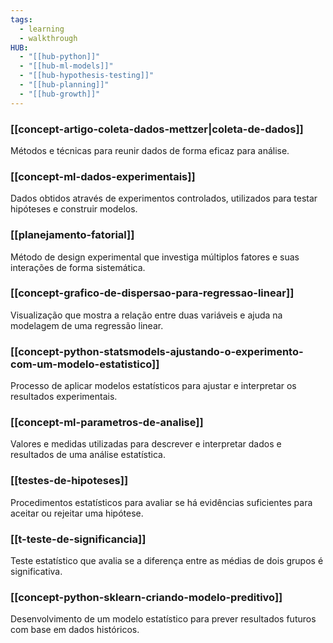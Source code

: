 ```yaml
---
tags:
  - learning
  - walkthrough
HUB:
  - "[[hub-python]]"
  - "[[hub-ml-models]]"
  - "[[hub-hypothesis-testing]]"
  - "[[hub-planning]]"
  - "[[hub-growth]]"
---
```

### **[[concept-artigo-coleta-dados-mettzer|coleta-de-dados]]** 
Métodos e técnicas para reunir dados de forma eficaz para análise.

### **[[concept-ml-dados-experimentais]]** 
Dados obtidos através de experimentos controlados, utilizados para testar hipóteses e construir modelos.

### **[[planejamento-fatorial]]** 
Método de design experimental que investiga múltiplos fatores e suas interações de forma sistemática.

### **[[concept-grafico-de-dispersao-para-regressao-linear]]** 
Visualização que mostra a relação entre duas variáveis e ajuda na modelagem de uma regressão linear.

### **[[concept-python-statsmodels-ajustando-o-experimento-com-um-modelo-estatistico]]** 
Processo de aplicar modelos estatísticos para ajustar e interpretar os resultados experimentais.

### **[[concept-ml-parametros-de-analise]]** 
Valores e medidas utilizadas para descrever e interpretar dados e resultados de uma análise estatística.

### **[[testes-de-hipoteses]]** 
Procedimentos estatísticos para avaliar se há evidências suficientes para aceitar ou rejeitar uma hipótese.

### **[[t-teste-de-significancia]]** 
Teste estatístico que avalia se a diferença entre as médias de dois grupos é significativa.

### **[[concept-python-sklearn-criando-modelo-preditivo]]** 
Desenvolvimento de um modelo estatístico para prever resultados futuros com base em dados históricos.
